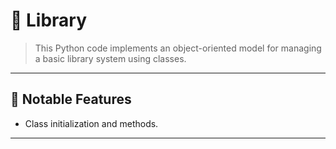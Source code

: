 # 🧩 Library

> This Python code implements an object-oriented model for managing a basic library system using classes.
---

## 🚀 Notable Features
- Class initialization and methods.

---
